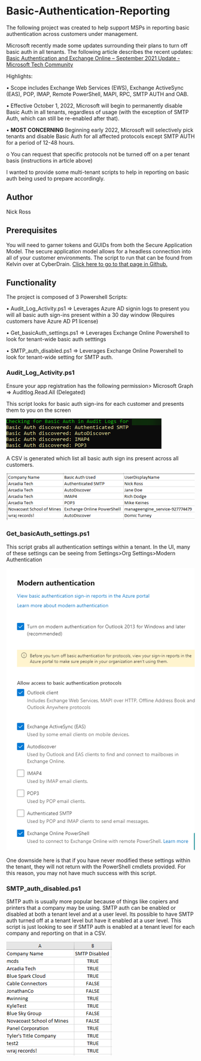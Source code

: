 # Basic-Authentication-Reporting

The following project was created to help support MSPs in reporting basic authentication across customers under management.

Microsoft recently made some updates surrounding their plans to turn off basic auth in all tenants. The following article describes the recent updates:
<a href="https://techcommunity.microsoft.com/t5/exchange-team-blog/basic-authentication-and-exchange-online-september-2021-update/ba-p/2772210">Basic Authentication and Exchange Online – September 2021 Update - Microsoft Tech Community</a>

Highlights:

• Scope includes Exchange Web Services (EWS), Exchange ActiveSync (EAS), POP, IMAP, Remote PowerShell, MAPI, RPC, SMTP AUTH and OAB.

• Effective October 1, 2022, Microsoft will begin to permanently disable Basic Auth in all tenants, regardless of usage (with the exception of SMTP Auth, which can still be re-enabled after that).

• **MOST CONCERNING** Beginning early 2022, Microsoft will selectively pick tenants and disable Basic Auth for all affected protocols except SMTP AUTH for a period of 12-48 hours.

o You can request that specific protocols not be turned off on a per tenant basis (instructions in article above)

I wanted to provide some multi-tenant scripts to help in reporting on basic auth being used to prepare accordingly.

<H2>Author</H2>
Nick Ross

<H2>Prerequisites</H2>

You will need to garner tokens and GUIDs from both the Secure Application Model. The secure application model allows for a headless connection into all of your customer environments. The script to run that can be found from Kelvin over at CyberDrain. <a href="https://github.com/KelvinTegelaar/SecureAppModel/blob/master/Create-SecureAppModel.ps1">Click here to go to that page in Github.</a>

<H2>Functionality</H2>

The project is composed of 3 Powershell Scripts:

• Audit_Log_Activity.ps1 => Leverages Azure AD signin logs to present you will all basic auth sign-ins present within a 30 day window (Requires customers have Azure AD P1 license)

• Get_basicAuth_settings.ps1 => Leverages Exchange Online Powershell to look for tenant-wide basic auth setttings

• SMTP_auth_disabled.ps1 => Leverages Exchange Online Powershell to look for tenant-wide setting for SMTP auth.

<H3>Audit_Log_Activity.ps1</H3>

Ensure your app registration has the following permission> Microsoft Graph => Auditlog.Read.All (Delegated)

This script looks for basic auth sign-ins for each customer and presents them to you on the screen

<img src="Assets/pic2.png" alt="audit log ps output" style="max-width:100%;">

A CSV is generated which list all basic auth sign ins present across all customers.

<img src="Assets/pic3.png" alt="csv output" style="max-width:100%;">

<H3>Get_basicAuth_settings.ps1</H3>

This script grabs all authentication settings within a tenant. In the UI, many of these settings can be seeing from Settings>Org Settings>Modern Authentication

<img src="Assets/pic4.png" alt="modern auth settings" style="max-width:100%;">

One downside here is that if you have never modified these settings within the tenant, they will not return with the PowerShell cmdlets provided. For this reason, you may not have much success with this script.

<H3>SMTP_auth_disabled.ps1</H3>

SMTP auth is usually more popular because of things like copiers and printers that a company may be using. SMTP auth can be enabled or disabled at both a tenant level and at a user level. Its possible to have SMTP auth turned off at a tenant level but have it enabled at a user level. This script is just looking to see if SMTP auth is enabled at a tenant level for each company and reporting on that in a CSV.

<img src="Assets/pic1.png" alt="csv output" style="max-width:100%;">
